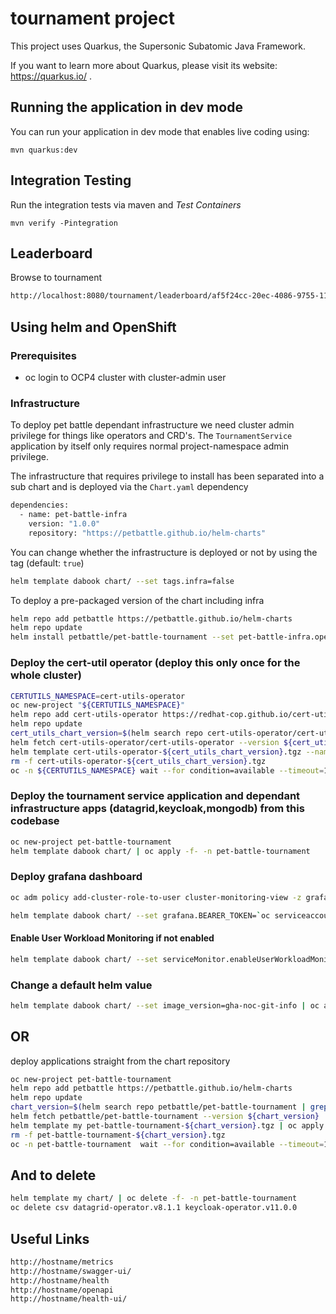 # tournament project

This project uses Quarkus, the Supersonic Subatomic Java Framework.

If you want to learn more about Quarkus, please visit its website: https://quarkus.io/ .

## Running the application in dev mode

You can run your application in dev mode that enables live coding using:
```
mvn quarkus:dev
```

## Integration Testing

Run the integration tests via maven and _Test Containers_
```
mvn verify -Pintegration
```

## Leaderboard

Browse to tournament
```bash
http://localhost:8080/tournament/leaderboard/af5f24cc-20ec-4086-9755-111c8da8b526
```

## Using helm and OpenShift

### Prerequisites
- oc login to OCP4 cluster with cluster-admin user

### Infrastructure
To deploy pet battle dependant infrastructure we need cluster admin privilege for things like operators and CRD's. The `TournamentService` application by itself only requires normal project-namespace admin privilege.

The infrastructure that requires privilege to install has been separated into a sub chart and is deployed via the `Chart.yaml` dependency
```bash
dependencies:
  - name: pet-battle-infra
    version: "1.0.0"
    repository: "https://petbattle.github.io/helm-charts"
```

You can change whether the infrastructure is deployed or not by using the tag (default: `true`)
```bash
helm template dabook chart/ --set tags.infra=false
```

To deploy a pre-packaged version of the chart including infra
```bash
helm repo add petbattle https://petbattle.github.io/helm-charts
helm repo update
helm install petbattle/pet-battle-tournament --set pet-battle-infra.operatorgroup.targetNamespaces={petbattle} --namespace petbattle --create-namespace --generate-name
```

### Deploy the cert-util operator (deploy this only once for the whole cluster)
```bash
CERTUTILS_NAMESPACE=cert-utils-operator
oc new-project "${CERTUTILS_NAMESPACE}"
helm repo add cert-utils-operator https://redhat-cop.github.io/cert-utils-operator
helm repo update
cert_utils_chart_version=$(helm search repo cert-utils-operator/cert-utils-operator | grep cert-utils-operator/cert-utils-operator | awk '{print $2}')
helm fetch cert-utils-operator/cert-utils-operator --version ${cert_utils_chart_version}
helm template cert-utils-operator-${cert_utils_chart_version}.tgz --namespace cert-utils-operator | oc apply -f- -n cert-utils-operator
rm -f cert-utils-operator-${cert_utils_chart_version}.tgz
oc -n ${CERTUTILS_NAMESPACE} wait --for condition=available --timeout=120s deployment/cert-utils-operator
```

### Deploy the tournament service application and dependant infrastructure apps (datagrid,keycloak,mongodb) from this codebase
```bash
oc new-project pet-battle-tournament
helm template dabook chart/ | oc apply -f- -n pet-battle-tournament
```

### Deploy grafana dashboard
```bash
oc adm policy add-cluster-role-to-user cluster-monitoring-view -z grafana-serviceaccount

helm template dabook chart/ --set grafana.BEARER_TOKEN=`oc serviceaccounts get-token grafana-serviceaccount`| oc apply -f- -n pet-battle-tournament
```
#### Enable User Workload Monitoring if not enabled

```bash
helm template dabook chart/ --set serviceMonitor.enableUserWorkloadMonitoring=true --set grafana.BEARER_TOKEN=`oc serviceaccounts get-token grafana-serviceaccount`| oc apply -f- -n pet-battle-tournament
```

### Change a default helm value
```bash
helm template dabook chart/ --set image_version=gha-noc-git-info | oc apply -f- -n pet-battle-tournament 
```

## OR 
deploy applications straight from the chart repository
```bash
oc new-project pet-battle-tournament
helm repo add petbattle https://petbattle.github.io/helm-charts
helm repo update
chart_version=$(helm search repo petbattle/pet-battle-tournament | grep petbattle/pet-battle-tournament | awk '{print $2}')
helm fetch petbattle/pet-battle-tournament --version ${chart_version}
helm template my pet-battle-tournament-${chart_version}.tgz | oc apply -f- -n pet-battle-tournament
rm -f pet-battle-tournament-${chart_version}.tgz
oc -n pet-battle-tournament  wait --for condition=available --timeout=120s deploymentconfig/my-pet-battle-tournament
```

## And to delete
```bash
helm template my chart/ | oc delete -f- -n pet-battle-tournament
oc delete csv datagrid-operator.v8.1.1 keycloak-operator.v11.0.0
```

## Useful Links
```bash
http://hostname/metrics
http://hostname/swagger-ui/
http://hostname/health
http://hostname/openapi
http://hostname/health-ui/
```
